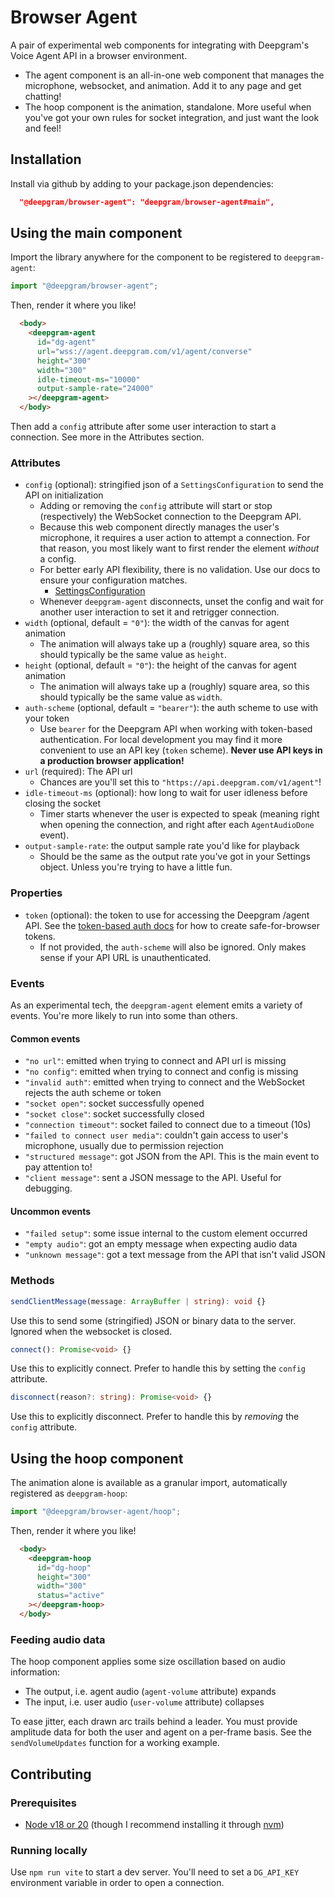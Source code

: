 # Browser Agent

A pair of experimental web components for integrating with Deepgram's Voice Agent API in a browser environment.

- The agent component is an all-in-one web component that manages the microphone, websocket, and
  animation. Add it to any page and get chatting!
- The hoop component is the animation, standalone. More useful when you've got your own rules for
  socket integration, and just want the look and feel!

## Installation

Install via github by adding to your package.json dependencies:

```json
  "@deepgram/browser-agent": "deepgram/browser-agent#main",
```

## Using the main component

Import the library anywhere for the component to be registered to `deepgram-agent`:

```js
import "@deepgram/browser-agent";
```

Then, render it where you like!

```html
  <body>
    <deepgram-agent
      id="dg-agent"
      url="wss://agent.deepgram.com/v1/agent/converse"
      height="300"
      width="300"
      idle-timeout-ms="10000"
      output-sample-rate="24000"
    ></deepgram-agent>
  </body>
```

Then add a `config` attribute after some user interaction to start a connection. See more in the
Attributes section.

### Attributes


- `config` (optional): stringified json of a `SettingsConfiguration` to send the API on initialization
  - Adding or removing the `config` attribute will start or stop (respectively) the WebSocket
    connection to the Deepgram API.
  - Because this web component directly manages the user's microphone, it requires a user action to
    attempt a connection. For that reason, you most likely want to first render the element
    _without_ a config.
  - For better early API flexibility, there is no validation. Use our docs to ensure your
    configuration matches.
    - [SettingsConfiguration](https://developers.deepgram.com/docs/voice-agent-settings-configuration)
  - Whenever `deepgram-agent` disconnects, unset the config and wait for another user interaction to
    set it and retrigger connection.
- `width` (optional, default = `"0"`): the width of the canvas for agent animation
  - The animation will always take up a (roughly) square area, so this should typically be the same
    value as `height`.
- `height` (optional, default = `"0"`): the height of the canvas for agent animation
  - The animation will always take up a (roughly) square area, so this should typically be the same
    value as `width`.
- `auth-scheme` (optional, default = `"bearer"`): the auth scheme to use with your token
  - Use `bearer` for the Deepgram API when working with token-based authentication. For local
    development you may find it more convenient to use an API key (`token` scheme). **Never use API
    keys in a production browser application!**
- `url` (required): The API url
  - Chances are you'll set this to `"https://api.deepgram.com/v1/agent"`!
- `idle-timeout-ms` (optional): how long to wait for user idleness before closing the socket
  - Timer starts whenever the user is expected to speak (meaning right when opening the connection,
    and right after each `AgentAudioDone` event).
- `output-sample-rate`: the output sample rate you'd like for playback
  - Should be the same as the output rate you've got in your Settings object. Unless you're trying
    to have a little fun.

### Properties

- `token` (optional): the token to use for accessing the Deepgram /agent API. See the [token-based
  auth docs](https://developers.deepgram.com/guides/fundamentals/token-based-authentication) for how to
  create safe-for-browser tokens.
  - If not provided, the `auth-scheme` will also be ignored. Only makes sense if your API URL is
    unauthenticated.

### Events

As an experimental tech, the `deepgram-agent` element emits a variety of events. You're more likely
to run into some than others.

#### Common events

- `"no url"`: emitted when trying to connect and API url is missing
- `"no config"`: emitted when trying to connect and config is missing
- `"invalid auth"`: emitted when trying to connect and the WebSocket rejects the auth scheme or
  token
- `"socket open"`: socket successfully opened
- `"socket close"`: socket successfully closed
- `"connection timeout"`: socket failed to connect due to a timeout (10s)
- `"failed to connect user media"`: couldn't gain access to user's microphone, usually due to
  permission rejection
- `"structured message"`: got JSON from the API. This is the main event to pay attention to!
- `"client message"`: sent a JSON message to the API. Useful for debugging.

#### Uncommon events

- `"failed setup"`: some issue internal to the custom element occurred
- `"empty audio"`: got an empty message when expecting audio data
- `"unknown message"`: got a text message from the API that isn't valid JSON

### Methods

```ts
sendClientMessage(message: ArrayBuffer | string): void {}
```

Use this to send some (stringified) JSON or binary data to the server. Ignored when the websocket is
closed.

```ts
connect(): Promise<void> {}
```

Use this to explicitly connect. Prefer to handle this by setting the `config` attribute.

```ts
disconnect(reason?: string): Promise<void> {}
```

Use this to explicitly disconnect. Prefer to handle this by _removing_ the `config` attribute.

## Using the hoop component

The animation alone is available as a granular import, automatically registered as `deepgram-hoop`:

```js
import "@deepgram/browser-agent/hoop";
```

Then, render it where you like!

```html
  <body>
    <deepgram-hoop
      id="dg-hoop"
      height="300"
      width="300"
      status="active"
    ></deepgram-hoop>
  </body>
```

### Feeding audio data

The hoop component applies some size oscillation based on audio information:

- The output, i.e. agent audio (`agent-volume` attribute) expands
- The input, i.e. user audio (`user-volume` attribute) collapses

To ease jitter, each drawn arc trails behind a leader. You must provide amplitude data for both the
user and agent on a per-frame basis. See the `sendVolumeUpdates` function for a working example.

## Contributing

### Prerequisites

- [Node v18 or 20](https://nodejs.org/en/download/) (though I recommend installing it through
  [nvm](https://github.com/nvm-sh/nvm#installing-and-updating))

### Running locally

Use `npm run vite` to start a dev server. You'll need to set a `DG_API_KEY` environment variable in
order to open a connection.
